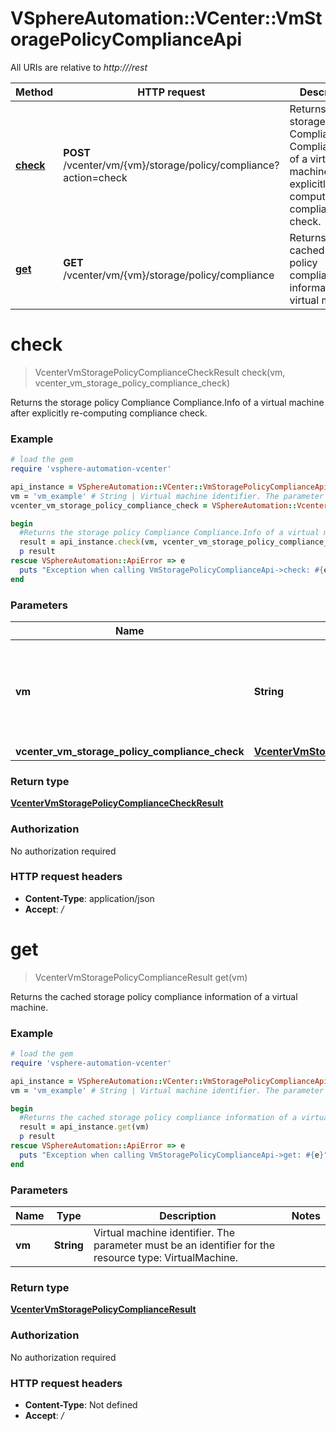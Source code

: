 # VSphereAutomation::VCenter::VmStoragePolicyComplianceApi

All URIs are relative to *http:///rest*

Method | HTTP request | Description
------------- | ------------- | -------------
[**check**](VmStoragePolicyComplianceApi.md#check) | **POST** /vcenter/vm/{vm}/storage/policy/compliance?action&#x3D;check | Returns the storage policy Compliance Compliance.Info of a virtual machine after explicitly re-computing compliance check.
[**get**](VmStoragePolicyComplianceApi.md#get) | **GET** /vcenter/vm/{vm}/storage/policy/compliance | Returns the cached storage policy compliance information of a virtual machine.


# **check**
> VcenterVmStoragePolicyComplianceCheckResult check(vm, vcenter_vm_storage_policy_compliance_check)

Returns the storage policy Compliance Compliance.Info of a virtual machine after explicitly re-computing compliance check.

### Example
```ruby
# load the gem
require 'vsphere-automation-vcenter'

api_instance = VSphereAutomation::VCenter::VmStoragePolicyComplianceApi.new
vm = 'vm_example' # String | Virtual machine identifier. The parameter must be an identifier for the resource type: VirtualMachine.
vcenter_vm_storage_policy_compliance_check = VSphereAutomation::VcenterVmStoragePolicyComplianceCheck.new # VcenterVmStoragePolicyComplianceCheck | 

begin
  #Returns the storage policy Compliance Compliance.Info of a virtual machine after explicitly re-computing compliance check.
  result = api_instance.check(vm, vcenter_vm_storage_policy_compliance_check)
  p result
rescue VSphereAutomation::ApiError => e
  puts "Exception when calling VmStoragePolicyComplianceApi->check: #{e}"
end
```

### Parameters

Name | Type | Description  | Notes
------------- | ------------- | ------------- | -------------
 **vm** | **String**| Virtual machine identifier. The parameter must be an identifier for the resource type: VirtualMachine. | 
 **vcenter_vm_storage_policy_compliance_check** | [**VcenterVmStoragePolicyComplianceCheck**](VcenterVmStoragePolicyComplianceCheck.md)|  | 

### Return type

[**VcenterVmStoragePolicyComplianceCheckResult**](VcenterVmStoragePolicyComplianceCheckResult.md)

### Authorization

No authorization required

### HTTP request headers

 - **Content-Type**: application/json
 - **Accept**: */*



# **get**
> VcenterVmStoragePolicyComplianceResult get(vm)

Returns the cached storage policy compliance information of a virtual machine.

### Example
```ruby
# load the gem
require 'vsphere-automation-vcenter'

api_instance = VSphereAutomation::VCenter::VmStoragePolicyComplianceApi.new
vm = 'vm_example' # String | Virtual machine identifier. The parameter must be an identifier for the resource type: VirtualMachine.

begin
  #Returns the cached storage policy compliance information of a virtual machine.
  result = api_instance.get(vm)
  p result
rescue VSphereAutomation::ApiError => e
  puts "Exception when calling VmStoragePolicyComplianceApi->get: #{e}"
end
```

### Parameters

Name | Type | Description  | Notes
------------- | ------------- | ------------- | -------------
 **vm** | **String**| Virtual machine identifier. The parameter must be an identifier for the resource type: VirtualMachine. | 

### Return type

[**VcenterVmStoragePolicyComplianceResult**](VcenterVmStoragePolicyComplianceResult.md)

### Authorization

No authorization required

### HTTP request headers

 - **Content-Type**: Not defined
 - **Accept**: */*



